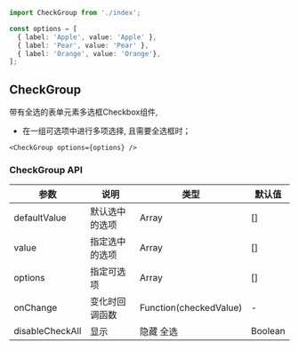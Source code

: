 ```ts
import CheckGroup from './index';

const options = [
  { label: 'Apple', value: 'Apple' },
  { label: 'Pear', value: 'Pear' },
  { label: 'Orange', value: 'Orange'},
];
```

## CheckGroup

带有全选的表单元素多选框Checkbox组件,

- 在一组可选项中进行多项选择, 且需要全选框时；


```render jsx
<CheckGroup options={options} />
```

### CheckGroup API

| 参数      | 说明             | 类型      | 默认值  |
|----------|------------------|----------|--------|
| defaultValue | 默认选中的选项 | Array | [] |
| value | 指定选中的选项| Array | [] |
| options  | 指定可选项 | Array | [] |
| onChange | 变化时回调函数 | Function(checkedValue) | - |
| disableCheckAll | 显示|隐藏 全选 | Boolean | false |
